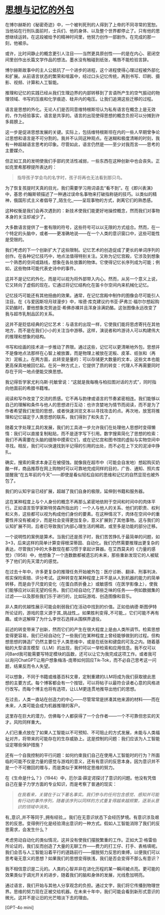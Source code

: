 # [思想与记忆的外包](https://www.multiverses.xyz/facts/the-offshoring-of-thought-and-memory/)

在博尔赫斯的《秘密奇迹》中，一个被判死刑的人得到了上帝的不同寻常的宽恕。当他站在行刑队面前时，士兵们、他的身体、以及整个世界都停止了。只有他的思想继续运转。在这段被给予的精神时间里，他努力创作一部剧作。在完成的那一刻，他被杀。

或许，比时间静止的概念更引人注目——当然更具原创性——的是在内心、密闭空间里创作出长篇文学作品的想法。墨水没有触碰到纸张，嘴唇不能检验言辞。

博尔赫斯故事中的主人公抵抗了一个进步的进程，这个进程使得心理过程被外部化和扩展。从前语言状态的繁荣和喧嚣中，经过口头记忆传统，再到书写、印刷、摄影、视频、计算和人工智能。

推理和记忆的实践已经从我们生理边界的内部转移到了言语所产生的空气振动的物理领域、书写的压痕和化学痕迹、硅井内的电压。让我们追溯这些迁移的过程。

语言是思想的外化。无论人们是否同意维特根斯坦认为私有语言在概念上是无效的，作为经验事实，语言是共享的。语言的出现使得思想的概念负担可以分摊到许多肩膀上。

这一步是促进思想发展的关键。实际上，包括维特根斯坦在内的一些人早期曾争论过思想和语言是不可分割的。我并不认同这种观点。在迷糊和极度清晰的时刻，我有一种超越语言思考的印象。尽管如此，语言仍然是——至少对我而言——思考的主要媒介。

但正如工具的发明使我们手部的灵活性减弱，一些东西在这种创新中也会丧失。正如克里希那穆提所表达的：

> 指导孩子学会鸟的名字时，孩子将再也无法看到那只鸟。

为了恢复孩提时天真的目光，我们需要学习用词语去“看不到”。在《即兴表演》中，基思·约翰斯顿描述了一种通过误命名事物来打破指称链的技巧。以类似的精神，俄国形式主义者倡导了_陌生化_——呈现事物的方式，剥离它们的熟悉感。

这种权衡是我们会再次遇到的：新技术使我们能更好地操控概念，然而我们对事物本身的关注却减少了。

大多数语言提供了一套有限的符号，这些符号可以以无限的方式组合。然而，在一个特定的头脑中，或者——更准确地说——在一个人类的意识窗口中，这些可能性是受限的。

我们考虑的下一个创新扩大了这些限制。记忆艺术的创造促成了更长的单词序列的创作。在各种记忆技巧中，地点法值得特别关注。又称为记忆宫殿，它涉及到想象一个熟悉的空间或路线，想象在各处放置的物体。它使得记忆长序列成为可能；例如，这些物体可能代表史诗中的事件。

这并不是记忆的外化，而是可以视为将外部带入内心。然而，从另一个意义上说，它又转向了虚假的现在。它通过将记忆结构化在笛卡尔空间内来机械化记忆。

记忆技巧可能还有其他扭曲的效果。通常，在记忆宫殿中制作的图像会尽可能引人注目。在《与爱因斯坦月球漫步》中，埃德·库克建议约书亚·萨弗兰·福尔尔想起购买奶酪时，要他想象克劳迪亚·希佛赤裸并且浑身涂满奶酪。这张图像永远改变了我与超市乳制品区的关系。

这并不是贬低经典的记忆艺术：与语言的出现一样，它使我们能将思虑寄托在其他地方，而不是在我们小小的关注当中游移。这样，演说者和吟游诗人可以构建伟大的推理和想象的结构。

书写和绘画的技术进一步推动了界限。通过这些，记忆可以更清晰地外包，思想并不是像地点法那样在心智上被放置，而是物理上被放在泥板、皮革、纸张和（再次）泥板上。在两方面，此转变是量的：可以存储更大数量的文本，这些文本也能更高保真地被回忆起。在另一种方式上，它提供了质的转变：代理人不再需要同时存在于同一地点便能交换思想。

我记得哲学家尤利乌斯·托敏曾说：“这就是我每晚与柏拉图对话的方式”，同时指向他面前的希腊书籍堆。

阅读和写作改变了交流的质感。它不再与韵律或语言的节奏紧密相连。我们能够以自己的理解和条件与他人的思想进行互动：也许贪婪地为情节而阅读，而不是为了作者希望我们发现的思想，或者快速浏览文本以寻找攻击的点。再次地，放宽将推理和记忆锚定于人类思想的联系，我们得到了和失去了。

随着文字处理工具的发展，我们的工具进一步允许我们在处理他人思想时变得懒惰：我们可以直接复制粘贴，而不是逐字写下引用。数字搜索简化了思想的检索：我们不再需要在头脑的缝隙中摸索它们，或在记忆宫和图书馆的虚拟与实物空间中寻找。相反，我们可以快速找到半记得的引用的出处，而不必在上下文的泥淖中挣扎。

确实，搜索的需求本身正在被侵蚀。就像我在超市中（可能会自发地）想起购买奶酪一样，商品推荐在网上购物时可以可靠地完成同样的目的，广告、通知、照片库提醒我“在五年前的今天”——即使是看似轻松自如的思维和记忆的自然显现也被外包了。

我们的认知宇宙已经扩展，超越了我们自身的极限，延伸到书籍和服务器。

这在某种程度上与个人身份的概念不再那么紧密地依附于空间和时间中的肉体平行。正如语言哲学家斯特劳森所指出的：一个人与他人的关系、他们的职责、权利和义务，这些都可以视为构成他们身份的要素。在这种情况下，肉体在空间中的重要性并没有被减少，而是社会变得更加复杂，意义扩展到了其他事物。这与我们的认知扩展不同，后者已导致我们内部心理生活的稀疏，或至多是功能的部分迁移。

一个说明性的案例是算术。当我们还是孩子时，我们苦苦挣扎于最简单的问题，如3+3，后来这样的简单计算变得根深蒂固、自动化。我们仍然需要推理出更复杂的表达，尽管我们中的大多数现在都习惯于拿起计算器。在艾西莫夫的《力量的感觉》（1958）中，他想象了一个连数数都被遗忘的未来，那些重新发现它的人被赋予了他们的先天潜力的感觉。

在过去十年中，许多更复杂的推理任务开始被外包：医疗诊断、翻译、刑事判决、核实保险索赔、评分考试。这种转变在某种程度上并不是从人到机器的能力的简单转移，而是由于尺度的变化（在蛋白质折叠上）或敏感性（在医学影像上），使我们能够应对以前无望的任务。我们已经自动化了那些乏味的任务——例如数据集的过滤——以及那些我们乐于进行的，比如玩游戏、创造图像和音乐。

非人类的优越性展示可能会削弱我们在活动中找到的价值。正如伯纳德·斯图伊特所论证的，游戏的意义源于其_挑战性_。如果胜利变得_不可能_，它们可能不再有趣。或许这解释了为什么李世石选择从围棋界退役。

前述的转变带来了创新，然而它们的产生在很大程度上是由人类所调节。检索思想变得更容易，我们已经自动化了一些我们在某种程度上曾经能够做到的过程。但构想思想的铸造厂仍然主要位于人类思维中，或是在纸张和键盘的可及之内。随着基础的大型语言模型（LLM）的出现，我们可以一举检索和应用信息。我不仅可以问Bard我可能需要写特定模块的函数，还可以让它为我完成这项工作。或者我可以询问ChatGPT让用户想象梅洛-庞蒂如何回应Tik-Tok，而不必自己思考这一问题，结果反而令人失望。

可以想象，不同于书籍或维基百科文章，定制重建的LLM将成为我们获取彼此思想的主要方式。每个博客都会有一个按钮，可以将帖子以最符合读者心意的风格进行改写。而每个博主也将有选项，让LLM更连贯地推导出他们的思想。

在过去，人类一直站在创造力的中心——尽管常常是拼凑其他来源的材料——而在未来，人类可能会成为机器推理的客户。

这里存在巨大的潜力，仿佛每个人都获得了一个合作者——一个不可靠但忠实的天才。风险同样重大。

人们已重点放在了如果人工智能以不可预知、不可阻止的方式发展，未能与人类福祉对齐，将带来的可能存在的生存威胁上。这是控制的问题：我们应该为人工智能设定哪些保护措施？

还有一个自我控制的平行问题：如何约束我们自己在使用人工智能时的行为？所面临的可能不仅是力量的感觉与游戏的意义，还有有意识的反思本身。因为意识并不是一个不可撤回的赠与，而是类似于某种特定思维的努力。

在《生命是什么？》（1944）中，厄尔温·薛定谔探讨了意识的问题。他没有凭借自己在量子力学方面的专业知识，而是考察了普通的现实：

> _在我看来，关键在于以下著名事实。我们参与的任何包含感觉、感知并可能有行动的事件序列，随着该序列以同样的方式重复得越来越频繁，逐渐从意识的领域中消失。_

有_意识_并不等同于_拥有经验_。我们在无意识状态下会经历梦境。有意识涉及艰苦的反思。变得例行化是经验滑出意识的一种方式。假如人工智能消除了我们的反思需求，会发生什么？

考虑劳动自动化的类似情况，这并没有使我们摆脱繁重的工作。正如大卫·格雷伯所论证的，我们反而创造了大量的无聊工作——费力的打工仔、打手、表格填呢。我们会否与人工智能沿着平行的道路前行——摆脱努力反思的束缚，以便我们可以思考毫无意义的思想？如果我们的思想变得肤浅，我们是否会变得不那么有意识？

我不相信意识是二元的。人类的心智并非在进化历程的某一瞬间被点亮。更可能的效果类似于调光开关的进步，随着我们的脑和身体的发展，光线愈加明亮。

通过语言，我们开始与其他人分享观念的负担。通过文字，我们将它传播到物理世界。思维的努力现在正被交给机器。在未来十年中，我们可能会看到新形式意识的微光。这并不是让旧的光芒暗淡下去的理由。

[GPT-4o mini]
